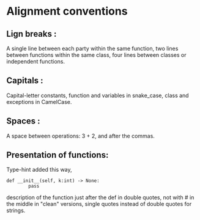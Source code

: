 # Alignment conventions



## Lign breaks :
A single line between each party within the same function, 
two lines between functions within the same class, 
four lines between classes or independent functions. 



## Capitals :
Capital-letter constants, 
function and variables in snake_case, 
class and exceptions in CamelCase.



## Spaces :
A space between operations: 3 + 2, 
and after the commas.



## Presentation of functions:
Type-hint added this way, 
``` 
def __init__(self, k:int) -> None:
        pass
``` 
description of the function just after the def in double quotes, not with # in the middle in "clean" versions, 
single quotes instead of double quotes for strings.


